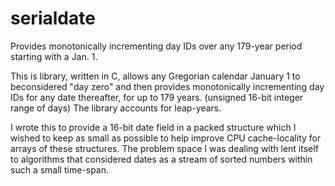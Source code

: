# serialdate
Provides monotonically incrementing day IDs over any 179-year period starting with a Jan. 1.

This is library, written in C, allows any Gregorian calendar January 1 to beconsidered "day zero" and then provides monotonically incrementing day IDs for any date thereafter, for up to 179 years. (unsigned 16-bit integer range of days)  The library accounts for leap-years.

I wrote this to provide a 16-bit date field in a packed structure which I wished to keep as small as possible to help improve CPU cache-locality for arrays of these structures.  The problem space I was dealing with lent itself to algorithms that considered dates as a stream of sorted numbers within such a small time-span.
